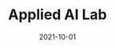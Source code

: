 ---
title: "Applied AI Lab"
collection: teaching
type: "Graduate lab course"
permalink: /teaching/2021-applied-ai-lab
venue: "University of Passau, Faculty of Computer Science and Mathematics"
date: 2021-10-01
location: "Passau, Germany"
---